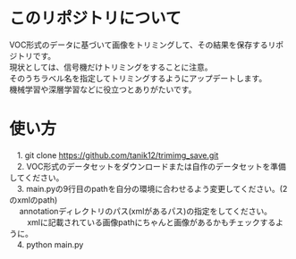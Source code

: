 # このリポジトリについて
VOC形式のデータに基づいて画像をトリミングして、その結果を保存するリポジトリです。<br>
現状としては、信号機だけトリミングをすることに注意。<br>
そのうちラベル名を指定してトリミングするようにアップデートします。<br>
機械学習や深層学習などに役立つとありがたいです。<br>

# 使い方
　1. git clone https://github.com/tanik12/trimimg_save.git<br>
　2. VOC形式のデータセットをダウンロードまたは自作のデータセットを準備してください。<br>
　3. main.pyの9行目のpathを自分の環境に合わせるよう変更してください。(2のxmlのpath)<br>
 　  annotationディレクトリのパス(xmlがあるパス)の指定をしてください。<br>
　　 xmlに記載されている画像pathにちゃんと画像があるかもチェックするように。<br>
　4. python main.py<br>
